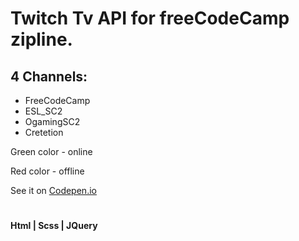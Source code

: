 # Twitch Tv API for freeCodeCamp zipline.

## 4 Channels:

- FreeCodeCamp
- ESL_SC2
- OgamingSC2
- Cretetion

Green color - online

Red color - offline

See it on [Codepen.io](https://codepen.io/ArturasK/full/zdEoYL/)

#

#### Html | Scss | JQuery